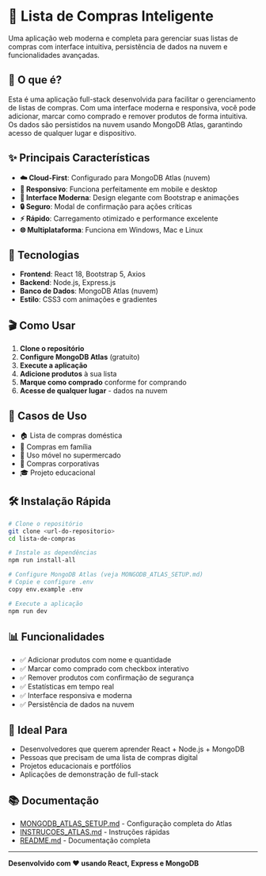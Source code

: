 # 🛒 Lista de Compras Inteligente

Uma aplicação web moderna e completa para gerenciar suas listas de compras com interface intuitiva, persistência de dados na nuvem e funcionalidades avançadas.

## 🎯 **O que é?**

Esta é uma aplicação full-stack desenvolvida para facilitar o gerenciamento de listas de compras. Com uma interface moderna e responsiva, você pode adicionar, marcar como comprado e remover produtos de forma intuitiva. Os dados são persistidos na nuvem usando MongoDB Atlas, garantindo acesso de qualquer lugar e dispositivo.

## ✨ **Principais Características**

- **☁️ Cloud-First**: Configurado para MongoDB Atlas (nuvem)
- **📱 Responsivo**: Funciona perfeitamente em mobile e desktop
- **🎨 Interface Moderna**: Design elegante com Bootstrap e animações
- **🔒 Seguro**: Modal de confirmação para ações críticas
- **⚡ Rápido**: Carregamento otimizado e performance excelente
- **🌐 Multiplataforma**: Funciona em Windows, Mac e Linux

## 🚀 **Tecnologias**

- **Frontend**: React 18, Bootstrap 5, Axios
- **Backend**: Node.js, Express.js
- **Banco de Dados**: MongoDB Atlas (nuvem)
- **Estilo**: CSS3 com animações e gradientes

## 🎬 **Como Usar**

1. **Clone o repositório**
2. **Configure MongoDB Atlas** (gratuito)
3. **Execute a aplicação**
4. **Adicione produtos** à sua lista
5. **Marque como comprado** conforme for comprando
6. **Acesse de qualquer lugar** - dados na nuvem

## 📱 **Casos de Uso**

- 🏠 Lista de compras doméstica
- 🛒 Compras em família
- 📱 Uso móvel no supermercado
- 💼 Compras corporativas
- 🎓 Projeto educacional

## 🛠️ **Instalação Rápida**

```bash
# Clone o repositório
git clone <url-do-repositorio>
cd lista-de-compras

# Instale as dependências
npm run install-all

# Configure MongoDB Atlas (veja MONGODB_ATLAS_SETUP.md)
# Copie e configure .env
copy env.example .env

# Execute a aplicação
npm run dev
```

## 📊 **Funcionalidades**

- ✅ Adicionar produtos com nome e quantidade
- ✅ Marcar como comprado com checkbox interativo
- ✅ Remover produtos com confirmação de segurança
- ✅ Estatísticas em tempo real
- ✅ Interface responsiva e moderna
- ✅ Persistência de dados na nuvem

## 🎯 **Ideal Para**

- Desenvolvedores que querem aprender React + Node.js + MongoDB
- Pessoas que precisam de uma lista de compras digital
- Projetos educacionais e portfólios
- Aplicações de demonstração de full-stack

## 📚 **Documentação**

- [MONGODB_ATLAS_SETUP.md](MONGODB_ATLAS_SETUP.md) - Configuração completa do Atlas
- [INSTRUCOES_ATLAS.md](INSTRUCOES_ATLAS.md) - Instruções rápidas
- [README.md](README.md) - Documentação completa

---

**Desenvolvido com ❤️ usando React, Express e MongoDB**
